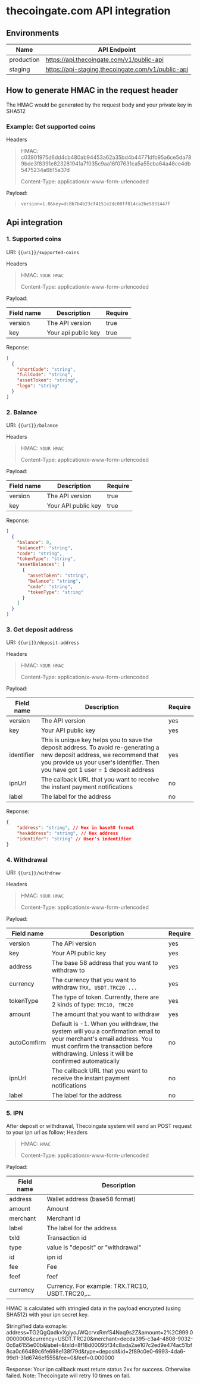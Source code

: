 # thecoingate.com API integration

## Environments
| Name      | API Endpoint | 
| ----------- | ----------- |
| production      | https://api.thecoingate.com/v1/public-api|
| staging      | https://api-staging.thecoingate.com/v1/public-api|



## How to generate HMAC in the request header

The HMAC would be generated by the request body and your private key in SHA512


### Example: Get supported coins

Headers

>  HMAC: c03901975d6dd4cb480ab94453a62a35bd4b44771dfb95a6ce5da789bde3f8391e823281941a7f035c9aa16f07631ca5a55cba64a48ce4db5475234a6b15a37d
>
> Content-Type: application/x-www-form-urlencoded
>
 Payload:

>`version=1.0&key=dc8b7b4b23cf4151e2dc00ff014ca2be5831447f`


## Api integration
### 1. Supported coins
URI: `{{uri}}/supported-coins`

Headers

>  HMAC: `YOUR HMAC`
>
> Content-Type: application/x-www-form-urlencoded
>
Payload:

| Field name      | Description | Require |
| -------- | ----------- |----------- |
| version | The API version | true
| key | Your api public key | true



Reponse: 


```json 
[
  {
    "shortCode": "string",
    "fullCode": "string",
    "assetToken": "string",
    "logo": "string"
  }
]
```

### 2. Balance
URI: `{{uri}}/balance`

Headers

>  HMAC: `YOUR HMAC`
>
> Content-Type: application/x-www-form-urlencoded
>
 Payload:


| Field name      | Description | Require |
| -------- | ----------- |----------- |
| version | The API version | true
| key | Your API public key | true


Reponse: 


```json 
[
  {
    "balance": 0,
    "balancef": "string",
    "code": "string",
    "tokenType": "string",
    "assetBalances": [
      {
        "assetToken": "string",
        "balance": "string",
        "code": "string",
        "tokenType": "string"
      }
    ]
  }
]
```

### 3. Get deposit address
URI: `{{uri}}/deposit-address`

Headers

>  HMAC: `YOUR HMAC`
>
> Content-Type: application/x-www-form-urlencoded
>
 Payload:


| Field name      | Description | Require |
| -------- | ----------- |----------- |
| version | The API version | yes
| key | Your API public key | yes
| identifier | This is unique key helps you to save the deposit address. To avoid re-generating a new deposit address, we recommend that you provide us your user's identifier. Then you have got 1 user = 1 deposit address  | yes
| ipnUrl | The callback URL that you want to receive the instant payment notifications | no
|label | The label for the address | no



Reponse: 


```json 
{
    "address": "string", // Hex in base58 format
    "hexAddress": "string", // Hex address
    "identifer": "string" // User's indentifier
}
```

### 4. Withdrawal
URI: `{{uri}}/withdraw`

Headers

>  HMAC: `YOUR HMAC`
>
> Content-Type: application/x-www-form-urlencoded
>
 Payload:


| Field name      | Description | Require |
| -------- | ----------- |----------- |
| version | The API version | yes
| key | Your API public key | yes
|address | The base 58 address that you want to withdraw to | yes
|currency | The currency that you want to withdraw `TRX, USDT.TRC20 ... `| yes
|tokenType | The type of token. Currently, there are 2 kinds of type: `TRC10, TRC20` | yes
|amount | The amount that you want to withdraw | yes
|autoComfirm | Default is -1. When you withdraw, the system will you a confirmation email to your merchant's email address. You must confirm the transaction before withdrawing. Unless it will be confirmed automatically | no
| ipnUrl | The callback URL that you want to receive the instant payment notifications | no
|label | The label for the address | no

### 5. IPN
After deposit or withdrawal, Thecoingate system will send an POST request to your ipn url as follow;
Headers

>  HMAC: `HMAC`
>
> Content-Type: application/x-www-form-urlencoded
>

Payload:

| Field name      | Description
| -------- | ----------- 
| address | Wallet address (base58 format)
| amount | Amount
| merchant | Merchant id
| label | The label for the address
| txId | Transaction id
| type | value is "deposit" or "withdrawal"
| id | ipn id
| fee | Fee
| feef | feef
| currency | Currency. For example: TRX.TRC10, USDT.TRC20,...

HMAC is calculated with stringied data in the payload encrypted (using SHA512) with your ipn secret key.

Stringified data exmaple: 
address=TG2QgQadkvXgiyoJWQcrvxRmfS4Naq9s2Z&amount=2%2C999.00000000&currency=USDT.TRC20&merchant=decda395-c3a4-4808-9032-0c6a6155e00b&label=&txId=8f18d00095f34c8ada2ae107c2ed9e474ac51bf8ca0c66489c6fe698e138f79d&type=deposit&id=2f89c0e0-6993-4da6-99d1-31d6746ef555&fee=0&feef=0.000000

Response: Your ipn callback must return status 2xx for success. Otherwise failed.
Note: Thecoingate will retry 10 times on fail. 
